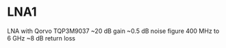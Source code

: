 # LNA1
LNA with Qorvo TQP3M9037
~20 dB gain
~0.5 dB noise figure
400 MHz to 6 GHz
~8 dB return loss
